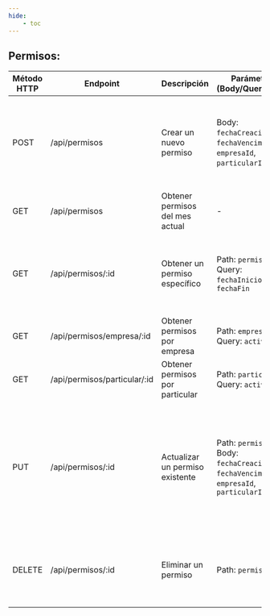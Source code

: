 ```yaml
---
hide:
    - toc
---
```

## Permisos:

| Método HTTP | Endpoint                     | Descripción                     | Parámetros (Body/Query/Path)                                                                 | Respuesta Exitosa                               | Respuesta de Error                                                                                                                                                                                         | Token de Login   |
| ----------- | ---------------------------- | ------------------------------- | -------------------------------------------------------------------------------------------- | ----------------------------------------------- | ---------------------------------------------------------------------------------------------------------------------------------------------------------------------------------------------------------- | ---------------- |
| POST        | /api/permisos                | Crear un nuevo permiso          | Body: `fechaCreacion`, `fechaVencimiento`, `empresaId`, `particularId`, `id`                 | 201 Created con los detalles del nuevo permiso  | 400 Bad Request con errores de validación como fechas inválidas o campos vacíos <br>500 Internal Server Error con detalles del error de creación                                                           | Requerido        |
| GET         | /api/permisos                | Obtener permisos del mes actual | \-                                                                                           | 200 OK con la lista de permisos                 | 500 Internal Server Error con detalles del error de consulta                                                                                                                                               | Requerido        |
| GET         | /api/permisos/:id            | Obtener un permiso específico   | Path: `permisoId` <br>Query: `fechaInicio`, `fechaFin`                                       | 200 OK con los detalles del permiso             | 400 Bad Request si `fechaFin` es anterior a `fechaInicio` <br>500 Internal Server Error con detalles del error de consulta                                                                                 | Requerido        |
| GET         | /api/permisos/empresa/:id    | Obtener permisos por empresa    | Path: `empresaId` <br>Query: `activo`                                                        | 200 OK con la lista de permisos                 | 500 Internal Server Error con detalles del error de consulta                                                                                                                                               | Requerido        |
| GET         | /api/permisos/particular/:id | Obtener permisos por particular | Path: `particularId` <br>Query: `activo`                                                     | 200 OK con la lista de permisos                 | 500 Internal Server Error con detalles del error de consulta                                                                                                                                               | Requerido        |
| PUT         | /api/permisos/:id            | Actualizar un permiso existente | Path: `permisoId` <br>Body: `fechaCreacion`, `fechaVencimiento`, `empresaId`, `particularId` | 200 OK con los detalles del permiso actualizado | 400 Bad Request si `fechaCreacion` es posterior a `fechaVencimiento` <br>400 Not Found si el permiso o entidad relacionada no existe <br>500 Internal Server Error con detalles del error de actualización | Requerido        |
| DELETE      | /api/permisos/:id            | Eliminar un permiso             | Path: `permisoId`                                                                            | `204 No Content` con mensaje de éxito           | 400 Not Found si el permiso no existe <br>500 Internal Server Error con detalles del error de eliminación                                                                                                  | Requerido(Admin) |
